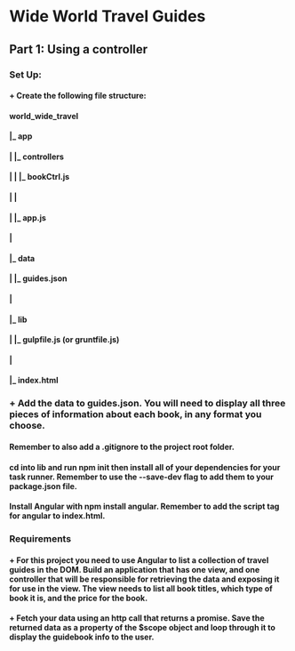 # Wide World Travel Guides
## Part 1: Using a controller
### Set Up:

#### + Create the following file structure:

#### world_wide_travel
 #### |_ app
 #### |    |_ controllers
 #### |    |     |_ bookCtrl.js
 #### |    |
 #### |    |_ app.js
 #### |
 #### |_ data
 #### |    |_ guides.json
 #### |
 #### |_ lib
 #### |    |_ gulpfile.js (or gruntfile.js)
 #### |
 #### |_ index.html

### + Add the data to guides.json. You will need to display all three pieces of information about each book, in any format you choose.

#### Remember to also add a .gitignore to the project root folder.

#### cd into lib and run npm init then install all of your dependencies for your task runner. Remember to use the --save-dev flag to add them to your package.json file.

#### Install Angular with npm install angular. Remember to add the script tag for angular to index.html.


### Requirements

#### + For this project you need to use Angular to list a collection of travel guides in the DOM. Build an application that has one view, and one controller that will be responsible for retrieving the data and exposing it for use in the view. The view needs to list all book titles, which type of book it is, and the price for the book.

#### + Fetch your data using an http call that returns a promise. Save the returned data as a property of the $scope object and loop through it to display the guidebook info to the user.

